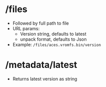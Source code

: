 # /files
- Followed by full path to file
- URL params:
	- Version string, defaults to latest
	- unpack format, defaults to Json
- Example: `/files/aces.vromfs.bin/version`

# /metadata/latest
- Returns latest version as string

